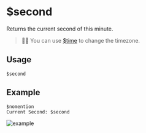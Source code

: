 # $second
Returns the current second of this minute.
> 🧙‍♂️ You can use [$time](./bdscript/time.md) to change the timezone.

## Usage
```
$second
```

## Example
```
$nomention
Current Second: $second
```

![example](https://user-images.githubusercontent.com/69215413/122828969-58c23180-d2b4-11eb-8b83-b20f6969fa6f.png)
